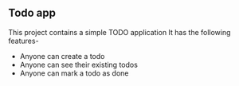 ## Todo app
This project contains a simple TODO application
It has the following features-

- Anyone can create a todo 
- Anyone can see their existing todos
- Anyone can mark a todo as done